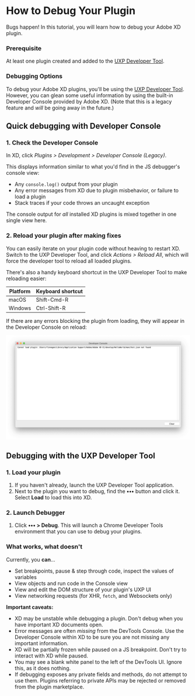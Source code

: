 # How to Debug Your Plugin

Bugs happen! In this tutorial, you will learn how to debug your Adobe XD plugin.

### Prerequisite

At least one plugin created and added to the [UXP Developer Tool](/develop/plugin-development/devtool).

### Debugging Options

To debug your Adobe XD plugins, you'll be using the [UXP Developer Tool](/develop/plugin-development/devtool). However, you can glean some useful information by using the built-in Developer Console provided by Adobe XD. (Note that this is a legacy feature and _will_ be going away in the future.)

## Quick debugging with Developer Console

### 1. Check the Developer Console

In XD, click _Plugins > Development > Developer Console (Legacy)_.

This displays information similar to what you'd find in the JS debugger's console view:

- Any `console.log()` output from your plugin
- Any error messages from XD due to plugin misbehavior, or failure to load a plugin
- Stack traces if your code throws an uncaught exception

The console output for _all_ installed XD plugins is mixed together in one single view here.

### 2. Reload your plugin after making fixes

You can easily iterate on your plugin code without heaving to restart XD. Switch to the UXP Developer Tool, and click _Actions > Reload All_, which will force the developer tool to reload all loaded plugins. 

There's also a handy keyboard shortcut in the UXP Developer Tool to make reloading easier:

| Platform | Keyboard shortcut |
| -------- | ----------------- |
| macOS    | Shift-Cmd-R       |
| Windows  | Ctrl-Shift-R      |

If there are any errors blocking the plugin from loading, they will appear in the Developer Console on reload:

![Error during reload](../../images/reload-error.png)

## Debugging with the UXP Developer Tool

### 1. Load your plugin

1. If you haven't already, launch the UXP Developer Tool application.
2. Next to the plugin you want to debug, find the **•••** button and click it. Select **Load** to load this into XD.

### 2. Launch Debugger

1. Click **••• > Debug**. This will launch a Chrome Developer Tools environment that you can use to debug your plugins.

### What works, what doesn't

Currently, you **can**...

- Set breakpoints, pause & step through code, inspect the values of variables
- View objects and run code in the Console view
- View and edit the DOM structure of your plugin's UXP UI
- View networking requests (for XHR, `fetch`, and Websockets only)

**Important caveats:**

- XD may be unstable while debugging a plugin. Don't debug when you have important XD documents open.
- Error messages are often _missing_ from the DevTools Console. Use the Developer Console within XD to be sure you are not missing any important information.
- XD will be partially frozen while paused on a JS breakpoint. Don't try to interact with XD while paused.
- You may see a blank white panel to the left of the DevTools UI. Ignore this, as it does nothing.
- If debugging exposes any private fields and methods, do not attempt to use them. Plugins referring to private APIs may be rejected or removed from the plugin marketplace.
